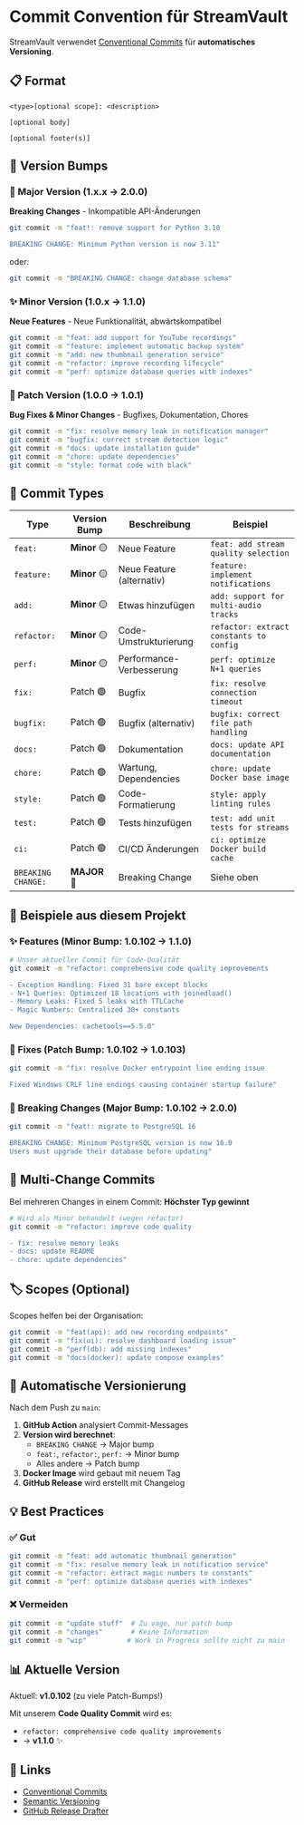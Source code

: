 # Commit Convention für StreamVault

StreamVault verwendet [Conventional Commits](https://www.conventionalcommits.org/) für **automatisches Versioning**.

## 📋 Format

```
<type>[optional scope]: <description>

[optional body]

[optional footer(s)]
```

## 🔢 Version Bumps

### 🚨 Major Version (1.x.x → 2.0.0)
**Breaking Changes** - Inkompatible API-Änderungen

```bash
git commit -m "feat!: remove support for Python 3.10

BREAKING CHANGE: Minimum Python version is now 3.11"
```

oder:

```bash
git commit -m "BREAKING CHANGE: change database schema"
```

### ✨ Minor Version (1.0.x → 1.1.0)
**Neue Features** - Neue Funktionalität, abwärtskompatibel

```bash
git commit -m "feat: add support for YouTube recordings"
git commit -m "feature: implement automatic backup system"
git commit -m "add: new thumbnail generation service"
git commit -m "refactor: improve recording lifecycle"
git commit -m "perf: optimize database queries with indexes"
```

### 🐛 Patch Version (1.0.0 → 1.0.1)
**Bug Fixes & Minor Changes** - Bugfixes, Dokumentation, Chores

```bash
git commit -m "fix: resolve memory leak in notification manager"
git commit -m "bugfix: correct stream detection logic"
git commit -m "docs: update installation guide"
git commit -m "chore: update dependencies"
git commit -m "style: format code with black"
```

## 📝 Commit Types

| Type | Version Bump | Beschreibung | Beispiel |
|------|--------------|--------------|----------|
| `feat:` | **Minor** 🟡 | Neue Feature | `feat: add stream quality selection` |
| `feature:` | **Minor** 🟡 | Neue Feature (alternativ) | `feature: implement notifications` |
| `add:` | **Minor** 🟡 | Etwas hinzufügen | `add: support for multi-audio tracks` |
| `refactor:` | **Minor** 🟡 | Code-Umstrukturierung | `refactor: extract constants to config` |
| `perf:` | **Minor** 🟡 | Performance-Verbesserung | `perf: optimize N+1 queries` |
| `fix:` | Patch 🟢 | Bugfix | `fix: resolve connection timeout` |
| `bugfix:` | Patch 🟢 | Bugfix (alternativ) | `bugfix: correct file path handling` |
| `docs:` | Patch 🟢 | Dokumentation | `docs: update API documentation` |
| `chore:` | Patch 🟢 | Wartung, Dependencies | `chore: update Docker base image` |
| `style:` | Patch 🟢 | Code-Formatierung | `style: apply linting rules` |
| `test:` | Patch 🟢 | Tests hinzufügen | `test: add unit tests for streams` |
| `ci:` | Patch 🟢 | CI/CD Änderungen | `ci: optimize Docker build cache` |
| `BREAKING CHANGE:` | **MAJOR** 🔴 | Breaking Change | Siehe oben |

## 🎯 Beispiele aus diesem Projekt

### ✨ Features (Minor Bump: 1.0.102 → 1.1.0)
```bash
# Unser aktueller Commit für Code-Qualität
git commit -m "refactor: comprehensive code quality improvements

- Exception Handling: Fixed 31 bare except blocks
- N+1 Queries: Optimized 18 locations with joinedload()
- Memory Leaks: Fixed 5 leaks with TTLCache
- Magic Numbers: Centralized 30+ constants

New Dependencies: cachetools==5.5.0"
```

### 🐛 Fixes (Patch Bump: 1.0.102 → 1.0.103)
```bash
git commit -m "fix: resolve Docker entrypoint line ending issue

Fixed Windows CRLF line endings causing container startup failure"
```

### 🚨 Breaking Changes (Major Bump: 1.0.102 → 2.0.0)
```bash
git commit -m "feat!: migrate to PostgreSQL 16

BREAKING CHANGE: Minimum PostgreSQL version is now 16.0
Users must upgrade their database before updating"
```

## 🔄 Multi-Change Commits

Bei mehreren Changes in einem Commit: **Höchster Typ gewinnt**

```bash
# Wird als Minor behandelt (wegen refactor)
git commit -m "refactor: improve code quality

- fix: resolve memory leaks
- docs: update README
- chore: update dependencies"
```

## 🏷️ Scopes (Optional)

Scopes helfen bei der Organisation:

```bash
git commit -m "feat(api): add new recording endpoints"
git commit -m "fix(ui): resolve dashboard loading issue"
git commit -m "perf(db): add missing indexes"
git commit -m "docs(docker): update compose examples"
```

## 🤖 Automatische Versionierung

Nach dem Push zu `main`:

1. **GitHub Action** analysiert Commit-Messages
2. **Version wird berechnet**:
   - `BREAKING CHANGE` → Major bump
   - `feat:`, `refactor:`, `perf:` → Minor bump
   - Alles andere → Patch bump
3. **Docker Image** wird gebaut mit neuem Tag
4. **GitHub Release** wird erstellt mit Changelog

## 💡 Best Practices

### ✅ Gut
```bash
git commit -m "feat: add automatic thumbnail generation"
git commit -m "fix: resolve memory leak in notification service"
git commit -m "refactor: extract magic numbers to constants"
git commit -m "perf: optimize database queries with indexes"
```

### ❌ Vermeiden
```bash
git commit -m "update stuff"  # Zu vage, nur patch bump
git commit -m "changes"       # Keine Information
git commit -m "wip"          # Work in Progress sollte nicht zu main
```

## 📊 Aktuelle Version

Aktuell: **v1.0.102** (zu viele Patch-Bumps!)

Mit unserem **Code Quality Commit** wird es:
- `refactor: comprehensive code quality improvements` 
- → **v1.1.0** ✨

## 🔗 Links

- [Conventional Commits](https://www.conventionalcommits.org/)
- [Semantic Versioning](https://semver.org/)
- [GitHub Release Drafter](https://github.com/release-drafter/release-drafter)
